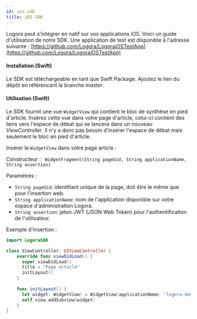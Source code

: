 ```yaml
---
id: ios-sdk
title: iOS SDK
---
```


Logora peut s'intégrer en natif sur vos applications iOS. Voici un guide d'utilisation de notre SDK.
Une application de test est disponible à l'adresse suivante : [https://github.com/Logora/LogoraiOSTestApp](https://github.com/Logora/LogoraiOSTestApp)

#### Installation (Swift)

Le SDK est téléchargeable en tant que Swift Package. Ajoutez le lien du dépôt en référencant la branche _master_.


#### Utilisation (Swift)

Le SDK fournit une vue `WidgetView` qui contient le bloc de synthèse en pied d'article. Insérez cette vue dans votre page d'article, celui-ci
contient des liens vers l'espace de débat qui se lancera dans un nouveau _ViewController_. Il n'y a donc pas besoin d'insérer l'espace de débat mais seulement le bloc
en pied d'article.

Insérer le `WidgetView` dans votre page article :

Constructeur : ` WidgetFragment(String pageUid, String applicationName, String assertion)`

Paramètres :
- `String pageUid`: identifiant unique de la page, doit être le même que pour l'insertion web.
- `String applicationName`: nom de l'application disponible sur votre espace d'administration Logora.
- `String assertion`: jeton JWT (JSON Web Token) pour l'authentification de l'utilisateur.


Exemple d'insertion :

```swift
import LogoraSDK

class ViewController: UIViewController {
    override func viewDidLoad() {
      super.viewDidLoad()
      title = "Page article"
      initLayout()
    }
    
    func initLayout() {
      let widget: WidgetView! = WidgetView(applicationName: "logora-demo", pageUid: "mon-article", null)
      self.view.addSubview(widget)
    }
}
```
